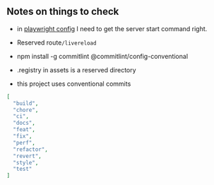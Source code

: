 ## Notes on things to check

- in [playwright config](src/workshop/templates/playwright.config.template.ts) I
  need to get the server start command right.

- Reserved route`/livereload`

- npm install -g commitlint @commitlint/config-conventional

- .registry in assets is a reserved directory

- this project uses conventional commits

```json
[
  "build",
  "chore",
  "ci",
  "docs",
  "feat",
  "fix",
  "perf",
  "refactor",
  "revert",
  "style",
  "test"
]
```
